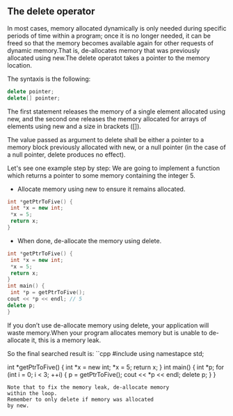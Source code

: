 ## The delete operator

In most cases, memory allocated dynamically is only needed during specific periods of time within a program; once it is no longer needed, it can be freed so that the memory becomes available again for other requests of dynamic memory.That is, de-allocates memory that was previously allocated using new.The delete operatot takes a pointer to the memory location.

The syntaxis is the following:
```cpp
delete pointer;
delete[] pointer;
```

The first statement releases the memory of a single element allocated using new, and the second one releases the memory allocated for arrays of elements using new and a size in brackets ([]).

The value passed as argument to delete shall be either a pointer to a memory block previously allocated with new, or a null pointer (in the case of a null pointer, delete produces no effect).

Let's see one example step by step:
We are going to implement a function which returns a pointer
to some memory containing the integer 5.
- Allocate memory using new to ensure it remains
allocated.
```cpp
int *getPtrToFive() {
 int *x = new int;
 *x = 5;
 return x;
}
```
- When done, de-allocate the memory using delete.
```cpp
int *getPtrToFive() {
 int *x = new int;
 *x = 5;
 return x;
}
int main() {
 int *p = getPtrToFive();
cout << *p << endl; // 5
delete p;
}
```
If you don’t use de-allocate memory using
delete, your application will waste memory.When your program allocates memory but is
unable to de-allocate it, this is a memory leak.

So the final searched result is:
``cpp
#include <iostream>
using namestapce std;

int *getPtrToFive() {
 int *x = new int;
 *x = 5;
 return x;
}
int main() {
 int *p;
for (int i = 0; i < 3; ++i) {
 p = getPtrToFive();
 cout << *p << endl;
 delete p;
 }
}
```
Note that to fix the memory leak, de-allocate memory
within the loop.
Remember to only delete if memory was allocated
by new.
